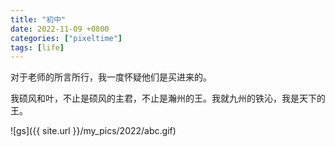 ```yaml
---
title: "初中"
date: 2022-11-09 +0800
categories: ["pixeltime"]
tags: [life]
---
```

 
对于老师的所言所行，我一度怀疑他们是买进来的。

我硕风和叶，不止是硕风的主君，不止是瀚州的王。我就九州的铁沁，我是天下的王。

![gs]({{ site.url }}/my_pics/2022/abc.gif)